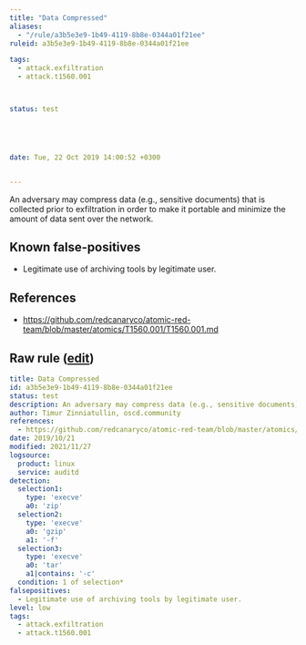 ```yaml
---
title: "Data Compressed"
aliases:
  - "/rule/a3b5e3e9-1b49-4119-8b8e-0344a01f21ee"
ruleid: a3b5e3e9-1b49-4119-8b8e-0344a01f21ee

tags:
  - attack.exfiltration
  - attack.t1560.001



status: test





date: Tue, 22 Oct 2019 14:00:52 +0300


---
```


An adversary may compress data (e.g., sensitive documents) that is collected prior to exfiltration in order to make it portable and minimize the amount of data sent over the network.

<!--more-->


## Known false-positives

* Legitimate use of archiving tools by legitimate user.



## References

* https://github.com/redcanaryco/atomic-red-team/blob/master/atomics/T1560.001/T1560.001.md


## Raw rule ([edit](https://github.com/SigmaHQ/sigma/edit/master/rules/linux/auditd/lnx_data_compressed.yml))
```yaml
title: Data Compressed
id: a3b5e3e9-1b49-4119-8b8e-0344a01f21ee
status: test
description: An adversary may compress data (e.g., sensitive documents) that is collected prior to exfiltration in order to make it portable and minimize the amount of data sent over the network.
author: Timur Zinniatullin, oscd.community
references:
  - https://github.com/redcanaryco/atomic-red-team/blob/master/atomics/T1560.001/T1560.001.md
date: 2019/10/21
modified: 2021/11/27
logsource:
  product: linux
  service: auditd
detection:
  selection1:
    type: 'execve'
    a0: 'zip'
  selection2:
    type: 'execve'
    a0: 'gzip'
    a1: '-f'
  selection3:
    type: 'execve'
    a0: 'tar'
    a1|contains: '-c'
  condition: 1 of selection*
falsepositives:
  - Legitimate use of archiving tools by legitimate user.
level: low
tags:
  - attack.exfiltration
  - attack.t1560.001

```
